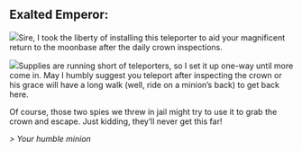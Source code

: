 ## Exalted Emperor:

![](texture-teleporter)Sire, I took the liberty of installing this teleporter 
to aid your magnificent return to the moonbase after the daily crown inspections.

![](texture-cyberman_towards)Supplies are running short of teleporters, so I set it up one-way
until more come in.
May I humbly suggest you teleport after inspecting the crown or his grace
will have a long walk (well, ride on a minion’s back) to get back here.

Of course, those two spies we threw in jail might try to use it to grab the crown and escape.
Just kidding, they’ll never get this far!

*> Your humble minion*
